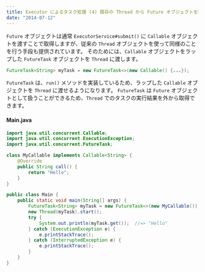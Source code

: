 ```yaml
---
title: Executor によるタスク処理 (4) 既存の Thread から Future オブジェクトを取得する
date: "2014-07-12"
---
```


`Future` オブジェクトは通常 `ExecutorService#submit()` に `Callable` オブジェクトを渡すことで取得しますが、従来の `Thread` オブジェクトを使って同様のことを行う手段も提供されています。
そのためには、`Callable` オブジェクトをラップした `FutureTask` オブジェクトを `Thread` に渡します。

```java
FutureTask<String> myTask = new FutureTask<>(new Callable() {...});
```

`FutureTask` は、`run()` メソッドを実装しているため、ラップした `Callable` オブジェクトを `Thread` に渡せるようになります。
`FutureTask` は `Future` オブジェクトとして扱うことができるため、`Thread` でのタスクの実行結果を外から取得できます。

#### Main.java

```java
import java.util.concurrent.Callable;
import java.util.concurrent.ExecutionException;
import java.util.concurrent.FutureTask;

class MyCallable implements Callable<String> {
    @Override
    public String call() {
        return "Hello";
    }
}

public class Main {
    public static void main(String[] args) {
        FutureTask<String> myTask = new FutureTask<>(new MyCallable());
        new Thread(myTask).start();
        try {
            System.out.println(myTask.get());  //=> "Hello"
        } catch (ExecutionException e) {
            e.printStackTrace();
        } catch (InterruptedException e) {
            e.printStackTrace();
        }
    }
}
```

